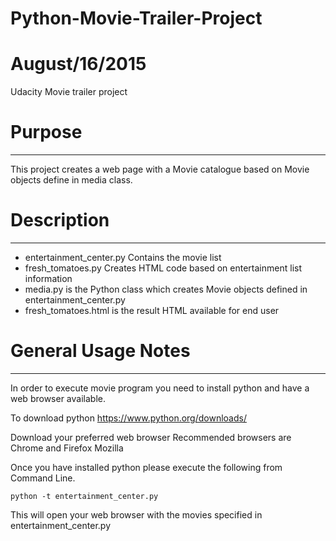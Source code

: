 # Python-Movie-Trailer-Project

# August/16/2015

Udacity Movie trailer project

# Purpose
------------------------------------------------------------------------------------------------------
This project creates a web page with a Movie catalogue based on Movie objects define in media class.


# Description
------------------------------------------------------------------------------------------------------
* entertainment_center.py Contains the movie list
* fresh_tomatoes.py Creates HTML code based on entertainment list information
* media.py is the Python class which creates Movie objects defined in entertainment_center.py
* fresh_tomatoes.html is the result HTML available for end user

# General Usage Notes
------------------------------------------------------------------------------------------------------
In order to execute movie program you need to install python and have a web browser available.

To download python
https://www.python.org/downloads/

Download your preferred web browser
Recommended browsers are Chrome and Firefox Mozilla

Once you have installed python please execute the following from Command Line.

```
python -t entertainment_center.py

```

This will open your web browser with the movies specified in entertainment_center.py

